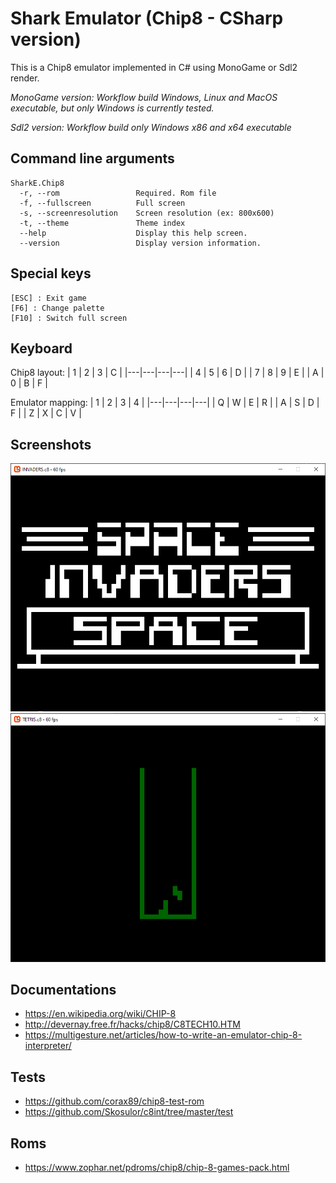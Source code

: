 # Shark Emulator (Chip8 - CSharp version)

This is a Chip8 emulator implemented in C# using MonoGame or Sdl2 render.

*MonoGame version: Workflow build Windows, Linux and MacOS executable, but only Windows is currently tested.*

*Sdl2 version: Workflow build only Windows x86 and x64 executable*

## Command line arguments

```
SharkE.Chip8
  -r, --rom                 Required. Rom file
  -f, --fullscreen          Full screen
  -s, --screenresolution    Screen resolution (ex: 800x600)
  -t, --theme               Theme index
  --help                    Display this help screen.
  --version                 Display version information.
```

## Special keys

```
[ESC] : Exit game
[F6] : Change palette
[F10] : Switch full screen
```
## Keyboard
Chip8 layout:
| 1 | 2 | 3 | C |
|---|---|---|---|
| 4 | 5 | 6 | D |
| 7 | 8 | 9 | E |
| A | 0 | B | F |

Emulator mapping:
| 1 | 2 | 3 | 4 |
|---|---|---|---|
| Q | W | E | R |
| A | S | D | F |
| Z | X | C | V |

## Screenshots

![Invaders](./docs/Invaders.png)
![Invaders](./docs/Tetris.png)

## Documentations
 - https://en.wikipedia.org/wiki/CHIP-8
 - http://devernay.free.fr/hacks/chip8/C8TECH10.HTM
 - https://multigesture.net/articles/how-to-write-an-emulator-chip-8-interpreter/

## Tests
 - https://github.com/corax89/chip8-test-rom
 - https://github.com/Skosulor/c8int/tree/master/test
 
 ## Roms
  - https://www.zophar.net/pdroms/chip8/chip-8-games-pack.html
